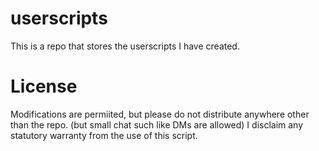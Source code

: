 # userscripts
This is a repo that stores the userscripts I have created.

# License
Modifications are permiited, but please do not distribute anywhere other than the repo. (but small chat such like DMs are allowed)
I disclaim any statutory warranty from the use of this script.